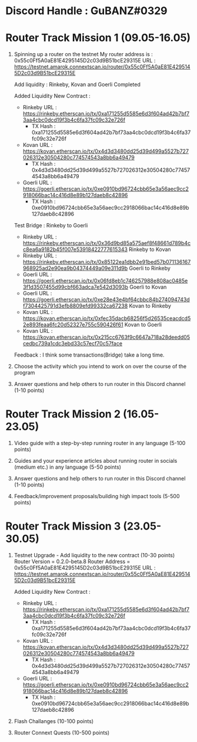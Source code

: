 # Discord Handle : GuBANZ#0329
# Router Track Mission 1 (09.05-16.05)

1) Spinning up a router on the testnet
    My router address is : 0x55c0Ff5A0aE81E4295145D2c03d9B51bcE29315E
    URL : https://testnet.amarok.connextscan.io/router/0x55c0Ff5A0aE81E4295145D2c03d9B51bcE29315E

    Add liquidity : 
    Rinkeby, Kovan and Goerli Completed

    Added Liquidity New Contract : 
    - Rinkeby URL : https://rinkeby.etherscan.io/tx/0xa171255d5585e6d3f604ad42b7bf73aa4cbc0dcd19f3b4c6fa37fc09c32e726f
        - TX Hash : 0xa171255d5585e6d3f604ad42b7bf73aa4cbc0dcd19f3b4c6fa37fc09c32e726f
    - Kovan URL   : https://kovan.etherscan.io/tx/0x4d3d3480dd25d39d499a5527b727026312e30504280c774574543a8bb6a49479
        - TX Hash : 0x4d3d3480dd25d39d499a5527b727026312e30504280c774574543a8bb6a49479
    - Goerli URL  : https://goerli.etherscan.io/tx/0xe0910bd96724cbb65e3a56aec9cc2918066bac14c416d8e89b127daeb8c42896
        - TX Hash : 0xe0910bd96724cbb65e3a56aec9cc2918066bac14c416d8e89b127daeb8c42896

    Test Bridge :
    Rinkeby to Goerli
    - Rinkeby URL : https://rinkeby.etherscan.io/tx/0x36d9bd85a575aef8f48661d789b4cc8ea6a9182b45f007e53918422777615343
    Rinkeby to Kovan
    - Rinkeby URL : https://rinkeby.etherscan.io/tx/0x85122ea1dbb2e91bed57b071136167968925ad2e90ea9b04374449a09e311d9b
    Goerli to Rinkeby
    - Goerli URL  : https://goerli.etherscan.io/tx/0x06fd8eb1c746257988e808ac0485e3f1d3507455d99cbf663adca7e542d3093b
    Goerli to Kovan
    - Goerli URL  : https://goerli.etherscan.io/tx/0xe28e43e4bf64cbbc84b274094743df7304425791d3efb8809efd99332ca67238
    Kovan to Rinkeby
    - Kovan URL   : https://kovan.etherscan.io/tx/0xfec35dacb68256f5d26535ceacdcd52e893feaa6fc20d52327e755c590426f61
    Kovan to Goerli
    - Kovan URL   : https://kovan.etherscan.io/tx/0x215cc6763f9c6647a718a28deedd05cedbc739a1cdc3ebd33c57ecf70c57face

    Feedback : I think some transactions(Bridge) take a long time.

2) Choose the activity which you intend to work on over the course of the program 

3) Answer questions and help others to run router in this Discord channel (1-10 points)

# Router Track Mission 2 (16.05-23.05)

1) Video guide with a step-by-step running router in any language (5-100 points)

2) Guides and your experience articles about running router in socials (medium etc.) in any language (5-50 points)

3) Answer questions and help others to run router in this Discord channel (1-10 points)

4) Feedback/improvement proposals/building high impact tools (5-500 points)

# Router Track Mission 3 (23.05-30.05)

1) Testnet Upgrade - Add liquidity to the new contract (10-30 points)
Router Version = 0.2.0-beta.8
Router Address = 0x55c0Ff5A0aE81E4295145D2c03d9B51bcE29315E
URL : https://testnet.amarok.connextscan.io/router/0x55c0Ff5A0aE81E4295145D2c03d9B51bcE29315E

    Added Liquidity New Contract : 
    - Rinkeby URL : https://rinkeby.etherscan.io/tx/0xa171255d5585e6d3f604ad42b7bf73aa4cbc0dcd19f3b4c6fa37fc09c32e726f
        - TX Hash : 0xa171255d5585e6d3f604ad42b7bf73aa4cbc0dcd19f3b4c6fa37fc09c32e726f
    - Kovan URL   : https://kovan.etherscan.io/tx/0x4d3d3480dd25d39d499a5527b727026312e30504280c774574543a8bb6a49479
        - TX Hash : 0x4d3d3480dd25d39d499a5527b727026312e30504280c774574543a8bb6a49479
    - Goerli URL  : https://goerli.etherscan.io/tx/0xe0910bd96724cbb65e3a56aec9cc2918066bac14c416d8e89b127daeb8c42896
        - TX Hash : 0xe0910bd96724cbb65e3a56aec9cc2918066bac14c416d8e89b127daeb8c42896

2) Flash Challanges (10-100 points)

3) Router Connext Quests (10-500 points)